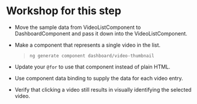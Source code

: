 # Workshop for this step

* Move the sample data from VideoListComponent to
  DashboardComponent and pass it down into the VideoListComponent.

* Make a component that represents a single video in the list.
  > `ng generate component dashboard/video-thumbnail`
* Update your `@for` to use that component instead of plain HTML.
* Use component data binding to supply the data for each video entry.
* Verify that clicking a video still results in visually identifying
  the selected video.
